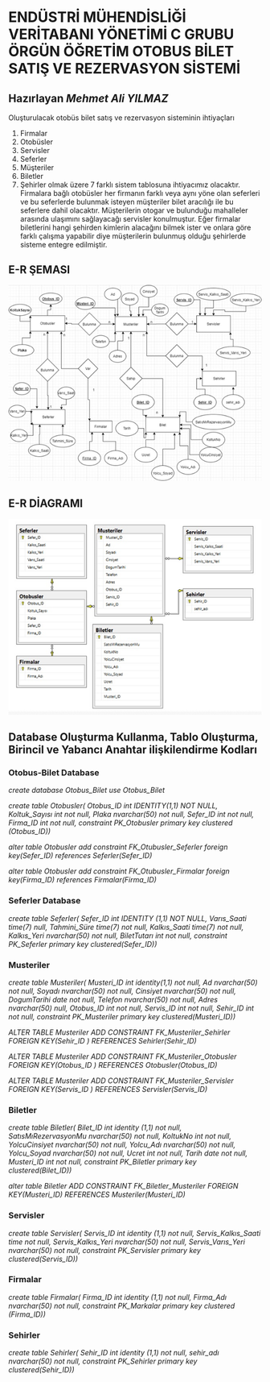 
# ENDÜSTRİ MÜHENDİSLİĞİ VERİTABANI YÖNETİMİ C GRUBU ÖRGÜN ÖĞRETİM OTOBUS BİLET SATIŞ VE REZERVASYON SİSTEMİ

## Hazırlayan                                            ***Mehmet Ali YILMAZ***

Oluşturulacak otobüs bilet satış ve rezervasyon sisteminin ihtiyaçları
1.	Firmalar
2.	Otobüsler
3.	Servisler
4.	Seferler
5.	Müşteriler
6.	Biletler
7.	Şehirler
olmak üzere 7 farklı sistem tablosuna ihtiyacımız olacaktır. Firmalara bağlı otobüsler her firmanın farklı veya aynı yöne olan seferleri ve bu seferlerde bulunmak isteyen müşteriler bilet aracılığı ile bu seferlere dahil olacaktır. Müşterilerin otogar ve bulunduğu mahalleler arasında ulaşımını sağlayacağı servisler konulmuştur. Eğer firmalar biletlerini hangi şehirden kimlerin alacağını bilmek ister ve onlara göre farklı çalışma yapabilir diye müşterilerin bulunmuş olduğu şehirlerde sisteme entegre edilmiştir. 

## E-R ŞEMASI

![1666258338344](image/README/1666258338344.png)

## E-R DİAGRAMI
![1666258372668](image/README/1666258372668.png)

## Database Oluşturma Kullanma, Tablo Oluşturma, Birincil ve Yabancı Anahtar ilişkilendirme Kodları

### Otobus-Bilet Database

*create database Otobus_Bilet*
*use Otobus_Bilet*

*create table Otobusler(*
*Otobus_ID int IDENTITY(1,1) NOT NULL,*
*Koltuk_Sayısı int not null,*
*Plaka nvarchar(50) not null,*
*Sefer_ID int not null,*
*Firma_ID int not null,*
*constraint PK_Otobusler primary key clustered (Otobus_ID))*

*alter table Otobusler add constraint FK_Otubusler_Seferler foreign key(Sefer_ID)*
*references Seferler(Sefer_ID)*

*alter table Otobusler add constraint FK_Otubusler_Firmalar foreign key(Firma_ID)*
*references Firmalar(Firma_ID)*

### Seferler Database

*create table Seferler(*
*Sefer_ID int IDENTITY (1,1) NOT NULL,*
*Varıs_Saati time(7) null,*
*Tahmini_Süre time(7) not null,*
*Kalkıs_Saati time(7) not null,*
*Kalkıs_Yeri nvarchar(50) not null,*
*BiletTutarı int not null,*
*constraint PK_Seferler primary key clustered(Sefer_ID))*


### Musteriler

*create table Musteriler(*
*Musteri_ID int identity(1,1) not null,*
*Ad nvarchar(50) not null,*
*Soyadı nvarchar(50) not null,*
*Cinsiyet nvarchar(50) not null,*
*DogumTarihi date not null,*
*Telefon nvarchar(50) not null,*
*Adres nvarchar(50) null,*
*Otobus_ID int not null,*
*Servis_ID int not null,*
*Sehir_ID int not null,*
*constraint PK_Musteriler primary key clustered(Musteri_ID))*

*ALTER TABLE Musteriler ADD  CONSTRAINT  FK_Musteriler_Sehirler FOREIGN KEY(Sehir_ID )*
*REFERENCES Sehirler(Sehir_ID)*

*ALTER TABLE Musteriler ADD  CONSTRAINT  FK_Musteriler_Otobusler FOREIGN KEY(Otobus_ID )*
*REFERENCES Otobusler(Otobus_ID)*

*ALTER TABLE Musteriler ADD  CONSTRAINT  FK_Musteriler_Servisler FOREIGN KEY(Servis_ID )*
*REFERENCES Servisler(Servis_ID)*



### Biletler

*create table Biletler(*
*Bilet_ID int identity (1,1) not null,*
*SatısMıRezervasyonMu nvarchar(50) not null,*
*KoltukNo int not null,*
*YolcuCinsiyet nvarchar(50) not null,*
*Yolcu_Adı nvarchar(50) not null,*
*Yolcu_Soyad nvarchar(50) not null,*
*Ucret int not null,*
*Tarih date not null,*
*Musteri_ID int not null,*
*constraint PK_Biletler primary key clustered(Bilet_ID))*

*alter table Biletler ADD CONSTRAINT FK_Biletler_Musteriler FOREIGN KEY(Musteri_ID)*
*REFERENCES Musteriler(Musteri_ID)*



### Servisler

*create table Servisler(*
*Servis_ID int identity (1,1) not null,*
*Servis_Kalkıs_Saati time not null,*
*Servis_Kalkıs_Yeri nvarchar(50) not null,*
*Servis_Varıs_Yeri nvarchar(50) not null,*
*constraint PK_Servisler primary key clustered(Servis_ID))*

### Firmalar 

*create table Firmalar(*
*Firma_ID int identity (1,1) not null,*
*Firma_Adı nvarchar(50) not null,*
*constraint PK_Markalar primary key clustered (Firma_ID))*

### Sehirler

*create table Sehirler(*
*Sehir_ID int identity (1,1) not null,*
*sehir_adı nvarchar(50) not null,*
*constraint PK_Sehirler primary key clustered(Sehir_ID))*





